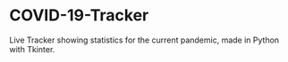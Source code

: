 # COVID-19-Tracker
Live Tracker showing statistics for the current pandemic, made in Python with Tkinter.
